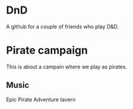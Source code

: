 # DnD

A github for a couple of friends who play D&D.

# Pirate campaign

This is about a campain where we play as pirates.

## Music
<a src="https://www.youtube.com/watch?v=LqVXs4enyG4&t=2s">Epic Pirate Adventure</a>
<a src="https://www.youtube.com/watch?v=wLlovxa3VJ0">tavern</a>
